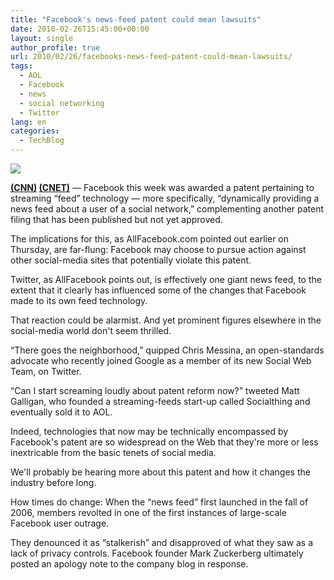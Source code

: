 ```yaml
---
title: "Facebook's news-feed patent could mean lawsuits"
date: 2010-02-26T15:45:00+00:00
layout: single
author_profile: true
url: 2010/02/26/facebooks-news-feed-patent-could-mean-lawsuits/
tags:
  - AOL
  - Facebook
  - news
  - social networking
  - Twitter
lang: en
categories: 
  - TechBlog
---
```

[![](http://2.bp.blogspot.com/_vaUVXcmC3OI/S4fnQFOABrI/AAAAAAAAA_c/8hUU8X15yOc/s640/story.facebook.courtesy.jpg)](http://2.bp.blogspot.com/_vaUVXcmC3OI/S4fnQFOABrI/AAAAAAAAA_c/8hUU8X15yOc/s1600-h/story.facebook.courtesy.jpg)

**[(CNN)](http://www.cnn.com/) [(CNET)](http://www.cnet.com/)** — Facebook this week was awarded a patent pertaining to streaming “feed” technology — more specifically, “dynamically providing a news feed about a user of a social network,” complementing another patent filing that has been published but not yet approved.

The implications for this, as AllFacebook.com pointed out earlier on Thursday, are far-flung: Facebook may choose to pursue action against other social-media sites that potentially violate this patent.

Twitter, as AllFacebook points out, is effectively one giant news feed, to the extent that it clearly has influenced some of the changes that Facebook made to its own feed technology.

That reaction could be alarmist. And yet prominent figures elsewhere in the social-media world don't seem thrilled.

“There goes the neighborhood,” quipped Chris Messina, an open-standards advocate who recently joined Google as a member of its new Social Web Team, on Twitter.

“Can I start screaming loudly about patent reform now?” tweeted Matt Galligan, who founded a streaming-feeds start-up called Socialthing and eventually sold it to AOL.

Indeed, technologies that now may be technically encompassed by Facebook's patent are so widespread on the Web that they're more or less inextricable from the basic tenets of social media.

We'll probably be hearing more about this patent and how it changes the industry before long.

How times do change: When the “news feed” first launched in the fall of 2006, members revolted in one of the first instances of large-scale Facebook user outrage.

They denounced it as “stalkerish” and disapproved of what they saw as a lack of privacy controls. Facebook founder Mark Zuckerberg ultimately posted an apology note to the company blog in response.